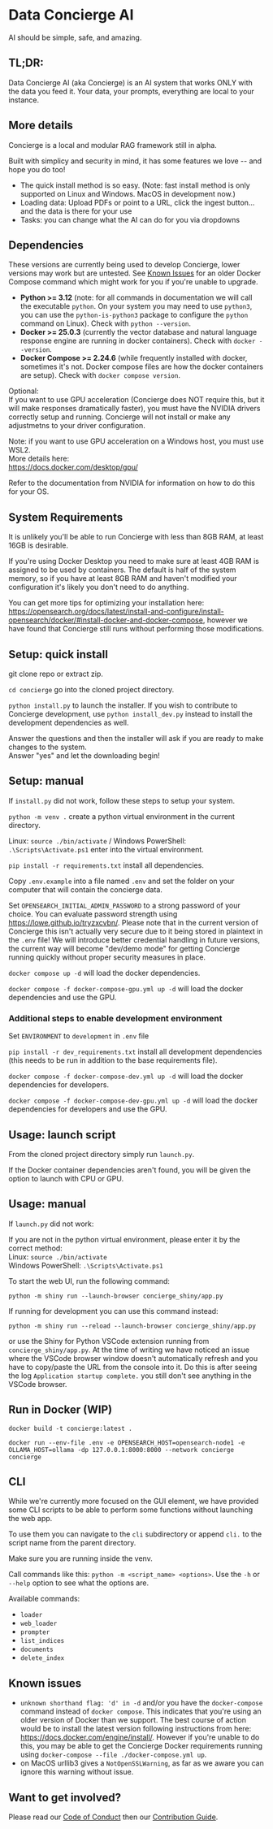 # Data Concierge AI #  
AI should be simple, safe, and amazing.  

## TL;DR: ##
Data Concierge AI (aka Concierge) is an AI system that works ONLY with the data you feed it. Your data, your prompts, everything are local to your instance.

## More details ##
Concierge is a local and modular RAG framework still in alpha.  

Built with simplicy and security in mind, it has some features we love -- and hope you do too!
* The quick install method is so easy.  (Note: fast install method is only supported on Linux and Windows. MacOS in development now.) 
* Loading data: Upload PDFs or point to a URL, click the ingest button... and the data is there for your use
* Tasks: you can change what the AI can do for you via dropdowns

## Dependencies ##  

These versions are currently being used to develop Concierge, lower versions may work but are untested. See [Known Issues](#known-issues) for an older Docker Compose command which might work for you if you're unable to upgrade.

- **Python >= 3.12** (note: for all commands in documentation we will call the executable `python`. On your system you may need to use `python3`, you can use the `python-is-python3` package to configure the `python` command on Linux). Check with `python --version`.
- **Docker >= 25.0.3** (currently the vector database and natural language response engine are running in docker containers). Check with `docker --version`.
- **Docker Compose >= 2.24.6** (while frequently installed with docker, sometimes it's not. Docker compose files are how the docker containers are setup). Check with `docker compose version`.  
   
Optional:  
If you want to use GPU acceleration (Concierge does NOT require this, but it will make responses dramatically faster), you must have the 
NVIDIA drivers correctly setup and running. Concierge will not install or make any adjustmetns to your driver configuration.  

Note: if you want to use GPU acceleration on a Windows host, you must use WSL2.  
More details here:  
https://docs.docker.com/desktop/gpu/

Refer to the documentation from NVIDIA for information on how to do this for your OS.

## System Requirements ##

It is unlikely you'll be able to run Concierge with less than 8GB RAM, at least 16GB is desirable.

If you're using Docker Desktop you need to make sure at least 4GB RAM is assigned to be used by containers. The default is half of the system memory, so if you have at least 8GB RAM and haven't modified your configuration it's likely you don't need to do anything.

You can get more tips for optimizing your installation here: https://opensearch.org/docs/latest/install-and-configure/install-opensearch/docker/#install-docker-and-docker-compose, however we have found that Concierge still runs without performing those modifications.

## Setup: quick install ##

git clone repo or extract zip. 

`cd concierge` go into the cloned project directory.

`python install.py` to launch the installer. If you wish to contribute to Concierge development, use `python install_dev.py` instead to install the development dependencies as well.

Answer the questions and then the installer will ask if you are ready to make changes to the system.  
Answer "yes" and let the downloading begin!


## Setup: manual ##
If `install.py` did not work, follow these steps to setup your system. 

`python -m venv .` create a python virtual environment in the current directory.

Linux: `source ./bin/activate` / Windows PowerShell: `.\Scripts\Activate.ps1` enter into the virtual environment.

`pip install -r requirements.txt` install all dependencies.

Copy `.env.example` into a file named `.env` and set the folder on your computer that will contain the concierge data.

Set `OPENSEARCH_INITIAL_ADMIN_PASSWORD` to a strong password of your choice. You can evaluate password strength using https://lowe.github.io/tryzxcvbn/. Please note that in the current version of Concierge this isn't actually very secure due to it being stored in plaintext in the `.env` file! We will introduce better credential handling in future versions, the current way will become "dev/demo mode" for getting Concierge running quickly without proper security measures in place.

`docker compose up -d` will load the docker dependencies.

`docker compose -f docker-compose-gpu.yml up -d` will load the docker dependencies and use the GPU.

### Additional steps to enable development environment

Set `ENVIRONMENT` to `development` in `.env` file

`pip install -r dev_requirements.txt` install all development dependencies (this needs to be run in addition to the base requirements file).

`docker compose -f docker-compose-dev.yml up -d` will load the docker dependencies for developers.

`docker compose -f docker-compose-dev-gpu.yml up -d` will load the docker dependencies for developers and use the GPU.

## Usage: launch script

From the cloned project directory simply run `launch.py`.

If the Docker container dependencies aren't found, you will be given the option to launch with CPU or GPU.

## Usage: manual ##
If `launch.py` did not work:

If you are not in the python virtual environment, please enter it by the correct method:  
Linux: `source ./bin/activate`  
Windows PowerShell: `.\Scripts\Activate.ps1`

To start the web UI, run the following command:

`python -m shiny run --launch-browser concierge_shiny/app.py`

If running for development you can use this command instead:

`python -m shiny run --reload --launch-browser concierge_shiny/app.py`

or use the Shiny for Python VSCode extension running from `concierge_shiny/app.py`. At the time of writing we have noticed an issue where the VSCode browser window doesn't automatically refresh and you have to copy/paste the URL from the console into it. Do this is after seeing the log `Application startup complete.` you still don't see anything in the VSCode browser.

## Run in Docker (WIP)

`docker build -t concierge:latest .`

`docker run --env-file .env -e OPENSEARCH_HOST=opensearch-node1 -e OLLAMA_HOST=ollama -dp 127.0.0.1:8000:8000 --network concierge concierge`

## CLI ##

While we're currently more focused on the GUI element, we have provided some CLI scripts to be able to perform some functions without launching the web app.

To use them you can navigate to the `cli` subdirectory or append `cli.` to the script name from the parent directory.

Make sure you are running inside the venv.

Call commands like this: `python -m <script_name> <options>`. Use the `-h` or `--help` option to see what the options are.

Available commands:
- `loader`
- `web_loader`
- `prompter`
- `list_indices`
- `documents`
- `delete_index`

## Known issues

- `unknown shorthand flag: 'd' in -d` and/or you have the `docker-compose` command instead of `docker compose`. This indicates that you're using an older version of Docker than we support. The best course of action would be to install the latest version following instructions from here: https://docs.docker.com/engine/install/. However if you're unable to do this, you may be able to get the Concierge Docker requirements running using `docker-compose --file ./docker-compose.yml up`.
- on MacOS urllib3 gives a `NotOpenSSLWarning`, as far as we aware you can ignore this warning without issue.

## Want to get involved? ##

Please read our [Code of Conduct](CODE_OF_CONDUCT.md) then our [Contribution Guide](CONTRIBUTING.md).
